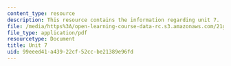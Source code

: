 ```yaml
---
content_type: resource
description: This resource contains the information regarding unit 7.
file: /media/https%3A/open-learning-course-data-rc.s3.amazonaws.com/21g-103-chinese-iii-regular-fall-2005/99eeed41a43922cf52ccbe21389e96fd_MIT21G_103F05_unit7.pdf
file_type: application/pdf
resourcetype: Document
title: Unit 7
uid: 99eeed41-a439-22cf-52cc-be21389e96fd
---
```


